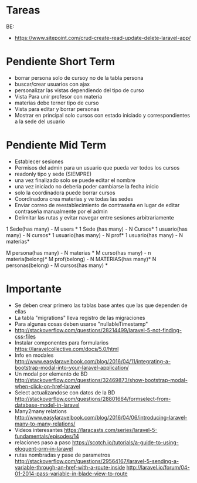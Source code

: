 





# Tareas

BE:
- https://www.sitepoint.com/crud-create-read-update-delete-laravel-app/

# Pendiente Short Term
- borrar persona solo de cursoy no de la tabla persona
- buscar/crear usuarios con ajax
- personalizar las vistas dependiendo del tipo de curso
- Vista Para unir profesor con materia
- materias debe terner tipo de curso
- Vista para editar y borrar personas
- Mostrar en principal solo cursos con estado iniciado y correspondientes a la sede del usuario


# Pendiente Mid Term
- Establecer sesiones
- Permisos del admin para un usuario que pueda ver todos los cursos
- readonly tipo y sede (SIEMPRE)
- una vez finalizado solo se puede editar el nombre
- una vez iniciado no deberia poder cambiarse la fecha inicio
- solo la coordinadora puede borrar cursos
- Coordinadora crea materias y ve todas las sedes
- Enviar correo de reestablecimiento de contraseña en lugar de editar contraseña manualmente por el admin
- Delimitar las rutas y evitar navegar entre sesiones arbitrariamente


1 Sede(has many) - M users *
1 Sede (has many) - N Cursos*
1 usuario(has many) - N cursos*
1 usuario(has many) - N prof*
1 usuario(has many) - N materias*

M persona(has many) - N materias *
M curso(has many) - n materia(belong)*
M prof(belong) - N MATERIAS(has many)*
N personas(belong) - M cursos(has many) *






# Importante
- Se deben crear primero las tablas base antes que las que dependen de ellas
- La tabla "migrations" lleva registro de las migraciones
- Para algunas cosas deben usarse "nullableTimestamp"
- http://stackoverflow.com/questions/28214499/laravel-5-not-finding-css-files
- Instalar componentes para formularios https://laravelcollective.com/docs/5.0/html
- Info en modales http://www.easylaravelbook.com/blog/2016/04/11/integrating-a-bootstrap-modal-into-your-laravel-application/
- Un modal por elemento de BD http://stackoverflow.com/questions/32469873/show-bootstrap-modal-when-click-on-href-laravel
- Select actualizandose con datos de la BD http://stackoverflow.com/questions/28801664/formselect-from-database-model-in-laravel
- Many2many relations
http://www.easylaravelbook.com/blog/2016/04/06/introducing-laravel-many-to-many-relations/
- Videos interesantes
https://laracasts.com/series/laravel-5-fundamentals/episodes/14
- relaciones paso a paso
https://scotch.io/tutorials/a-guide-to-using-eloquent-orm-in-laravel
- rutas nombradas y pase de parametros
http://stackoverflow.com/questions/29564167/laravel-5-sending-a-variable-through-an-href-with-a-route-inside
http://laravel.io/forum/04-01-2014-pass-variable-in-blade-view-to-route
